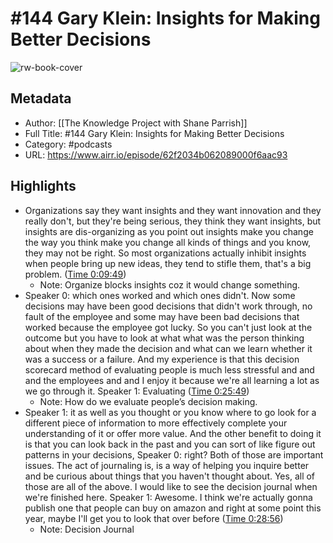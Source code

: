 # #144 Gary Klein: Insights for Making Better Decisions

![rw-book-cover](https://readwise-assets.s3.amazonaws.com/static/images/article1.be68295a7e40.png)

## Metadata
- Author: [[The Knowledge Project with Shane Parrish]]
- Full Title: #144 Gary Klein: Insights for Making Better Decisions
- Category: #podcasts
- URL: https://www.airr.io/episode/62f2034b062089000f6aac93

## Highlights
- Organizations say they want insights and they want innovation and they really don't, but they're being serious, they think they want insights, but insights are dis-organizing as you point out insights make you change the way you think make you change all kinds of things and you know, they may not be right.
  So most organizations actually inhibit insights when people bring up new ideas, they tend to stifle them, that's a big problem. ([Time 0:09:49](https://www.airr.io/quote/62f8f90369ae325222b441bf))
    - Note: Organize blocks insights coz it would change something.
- Speaker 0: which ones worked and which ones didn't. Now some decisions may have been good decisions that didn't work through, no fault of the employee and some may have been bad decisions that worked because the employee got lucky. So you can't just look at the outcome but you have to look at what what was the person thinking about when they made the decision and what can we learn whether it was a success or a failure. And my experience is that this decision scorecard method of evaluating people is much less stressful and and and the employees and and I enjoy it because we're all learning a lot as we go through it. 
  Speaker 1: Evaluating ([Time 0:25:49](https://www.airr.io/quote/62f9d0bb69ae325222d06502))
    - Note: How do we evaluate people’s decision making.
- Speaker 1: it as well as you thought or you know where to go look for a different piece of information to more effectively complete your understanding of it or offer more value. And the other benefit to doing it is that you can look back in the past and you can sort of like figure out patterns in your decisions, 
  Speaker 0: right? Both of those are important issues. The act of journaling is, is a way of helping you inquire better and be curious about things that you haven't thought about. Yes, all of those are all of the above. I would like to see the decision journal when we're finished here. 
  Speaker 1: Awesome. I think we're actually gonna publish one that people can buy on amazon and right at some point this year, maybe I'll get you to look that over before ([Time 0:28:56](https://www.airr.io/quote/62f9d0bb69ae325222d06500))
    - Note: Decision Journal
